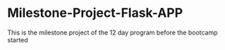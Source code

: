 # Milestone-Project-Flask-APP


This is the milestone project of the 12 day program before the bootcamp started 
